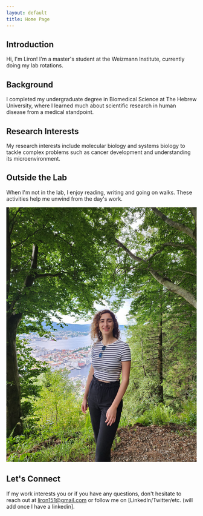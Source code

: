```yaml
---
layout: default
title: Home Page
---
```


## Introduction
Hi, I'm Liron! I'm a master's student at the Weizmann Institute, currently doing my lab rotations. 
## Background
I completed my undergraduate degree in Biomedical Science at The Hebrew University, where I learned much about scientific research in human disease from a medical standpoint.  

## Research Interests
My research interests include molecular biology and systems biology to tackle complex problems such as cancer development and understanding its microenvironment. 

## Outside the Lab
When I'm not in the lab, I enjoy reading, writing and going on walks. These activities help me unwind from the day's work. 

![](/liron's_profile_pic.jpeg)

## Let's Connect
If my work interests you or if you have any questions, don't hesitate to reach out at liron151@gmail.com or follow me on [LinkedIn/Twitter/etc. (will add once I have a linkedin].



